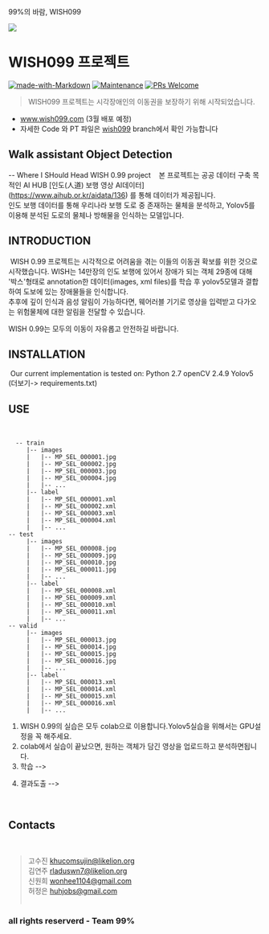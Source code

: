 
99%의 바람, WISH099

<img src="https://img1.daumcdn.net/thumb/R1280x0/?scode=mtistory2&fname=https%3A%2F%2Fblog.kakaocdn.net%2Fdn%2FcDRMJ7%2FbtqYxpaq9P5%2FUzOTR5qIHDumg5pmj6apyK%2Fimg.png"/>

# WISH099 프로젝트 
[![made-with-Markdown](https://img.shields.io/badge/Made%20with-Markdown-1f425f.svg)](http://commonmark.org)
[![Maintenance](https://img.shields.io/badge/Maintained%3F-yes-green.svg)](https://github.com/ohahohah/readme-template/graphs/commit-activity) 
[![PRs Welcome](https://img.shields.io/badge/PRs-welcome-brightgreen.svg?style=flat-square)](http://makeapullrequest.com)

> WISH099 프로젝트는 시각장애인의 이동권을 보장하기 위해 시작되었습니다.  
- www.wish099.com (3월 배포 예정)
- 자세한 Code 와 PT 파일은 
[wish099](https://github.com/SUJIN-KO/LikeLionAI_final3/tree/wish099)
branch에서 확인 가능합니다
​
## Walk assistant Object Detection
-- Where I SHould Head WISH 0.99 project
​
​
​
본 프로젝트는 공공 데이터 구축 목적인 AI HUB
[인도(人道) 보행 영상 AI데이터] (https://www.aihub.or.kr/aidata/136)
를 통해 데이터가 제공됩니다.  
인도 보행 데이터를 통해 우리나라 보행 도로 중 존재하는 물체을 분석하고, Yolov5를 이용해 분석된 도로의 물체나 방해물을 인식하는 모델입니다.
​
​
​
## INTRODUCTION
​
WISH 0.99 프로젝트는 시각적으로 어려움을 겪는 이들의 이동권 확보를 위한 것으로 시작했습니다. WISH는 14만장의 인도 보행에 있어서 장애가 되는 
객체 29종에 대해 '박스'형태로 annotation한 데이터(images, xml files)를 학습 후 yolov5모델과 결합하여 도보에 있는 장애물들을 인식합니다.  
​
​
추후에 깊이 인식과 음성 알림이 가능하다면, 웨어러블 기기로 영상을 입력받고 다가오는 위험물체에 대한 알림을 전달할 수 있습니다.
 
WISH 0.99는 모두의 이동이 자유롭고 안전하길 바랍니다.
​
​
## INSTALLATION
​
Our current implementation is tested on:
                Python 2.7
                openCV 2.4.9
                Yolov5 
(더보기-> requirements.txt)
​
​
​
## USE
​
```
  -- train
     |-- images
     |   |-- MP_SEL_000001.jpg
     |   |-- MP_SEL_000002.jpg
     |   |-- MP_SEL_000003.jpg
     |   |-- MP_SEL_000004.jpg
     |   |-- ...
     |-- label
     |   |-- MP_SEL_000001.xml
     |   |-- MP_SEL_000002.xml
     |   |-- MP_SEL_000003.xml
     |   |-- MP_SEL_000004.xml
     |   |-- ...
-- test
     |-- images
     |   |-- MP_SEL_000008.jpg
     |   |-- MP_SEL_000009.jpg
     |   |-- MP_SEL_000010.jpg
     |   |-- MP_SEL_000011.jpg
     |   |-- ...
     |-- label
     |   |-- MP_SEL_000008.xml
     |   |-- MP_SEL_000009.xml
     |   |-- MP_SEL_000010.xml
     |   |-- MP_SEL_000011.xml
     |   |-- ...
-- valid
     |-- images
     |   |-- MP_SEL_000013.jpg
     |   |-- MP_SEL_000014.jpg
     |   |-- MP_SEL_000015.jpg
     |   |-- MP_SEL_000016.jpg
     |   |-- ...
     |-- label
     |   |-- MP_SEL_000013.xml
     |   |-- MP_SEL_000014.xml
     |   |-- MP_SEL_000015.xml
     |   |-- MP_SEL_000016.xml
     |   |-- ...
```     
     
1. WISH 0.99의 실습은 모두 colab으로 이용합니다.Yolov5실습을 위해서는 GPU설정을 꼭 해주세요.
2. colab에서 실습이 끝났으면, 원하는 객체가 담긴 영상을 업로드하고 분석하면됩니다.
3. 학습 -->   
<!python train.py --img 416 --batch 16 --epochs 50 --data ../data.yaml --cfg  models/yolov5s.yaml --weights '' --name aihub>
4. 결과도출 -->  
<!python detect.py --weights /content/yolov5/runs/train/aihub/weights/best.pt  --conf 0.4 --source 영상.mp4>
​
​
## Contacts
​

> 고수진 khucomsujin@likelion.org  
> 김연주 rladuswn7@likelion.org  
> 신원희 wonhee1104@gmail.com  
> 허정은 huhjobs@gmail.com  
​
​
### all rights reserverd  - Team 99%

